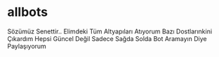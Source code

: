 # allbots
Sözümüz Senettir.. Elimdeki Tüm Altyapıları Atıyorum Bazı Dostlarınkini Çıkardım Hepsi Güncel Değil Sadece Sağda Solda Bot Aramayın Diye Paylaşıyorum
